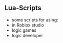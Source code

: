 ## Lua-Scripts

 -  some scripts for using:
   - in Roblox studio
   - logic games
   - logic developer
